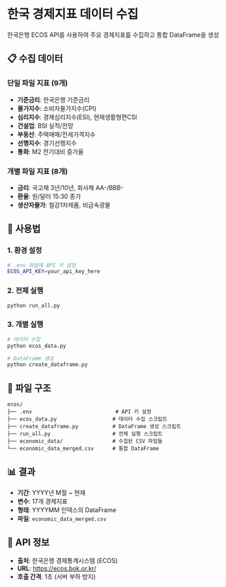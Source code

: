 # 한국 경제지표 데이터 수집

한국은행 ECOS API를 사용하여 주요 경제지표를 수집하고 통합 DataFrame을 생성

## 📋 수집 데이터

### 단일 파일 지표 (9개)
- **기준금리**: 한국은행 기준금리
- **물가지수**: 소비자물가지수(CPI)
- **심리지수**: 경제심리지수(ESI), 현재생활형편CSI
- **건설업**: BSI 실적/전망
- **부동산**: 주택매매/전세가격지수
- **선행지수**: 경기선행지수
- **통화**: M2 전기대비 증가율

### 개별 파일 지표 (8개)
- **금리**: 국고채 3년/10년, 회사채 AA-/BBB-
- **환율**: 원/달러 15:30 종가
- **생산자물가**: 철강1차제품, 비금속광물

## 🚀 사용법

### 1. 환경 설정
```bash
# .env 파일에 API 키 설정
ECOS_API_KEY=your_api_key_here
```

### 2. 전체 실행
```bash
python run_all.py
```

### 3. 개별 실행
```bash
# 데이터 수집
python ecos_data.py

# DataFrame 생성
python create_dataframe.py
```

## 📁 파일 구조

```
ecos/
├── .env                           # API 키 설정
├── ecos_data.py                  # 데이터 수집 스크립트
├── create_dataframe.py           # DataFrame 생성 스크립트
├── run_all.py                    # 전체 실행 스크립트
├── economic_data/                # 수집된 CSV 파일들
└── economic_data_merged.csv      # 통합 DataFrame
```

## 📊 결과

- **기간**: YYYY년 M월 ~ 현재
- **변수**: 17개 경제지표
- **형태**: YYYYMM 인덱스의 DataFrame
- **파일**: `economic_data_merged.csv`

## 🔗 API 정보

- **출처**: 한국은행 경제통계시스템 (ECOS)
- **URL**: https://ecos.bok.or.kr/
- **호출 간격**: 1초 (서버 부하 방지)